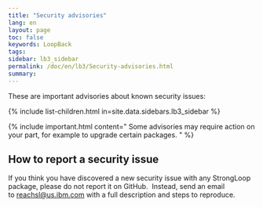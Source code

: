 ```yaml
---
title: "Security advisories"
lang: en
layout: page
toc: false
keywords: LoopBack
tags:
sidebar: lb3_sidebar
permalink: /doc/en/lb3/Security-advisories.html
summary:
---
```


These are important advisories about known security issues:

{% include list-children.html in=site.data.sidebars.lb3_sidebar %}

{% include important.html content="
Some advisories may require action on your part, for example to upgrade certain packages.
" %}

## How to report a security issue

If you think you have discovered a new security issue with any StrongLoop package, please do not report it on GitHub.  Instead, send an email to [reachsl@us.ibm.com](mailto:reachsl@us.ibm.com) with a full description and steps to reproduce.
